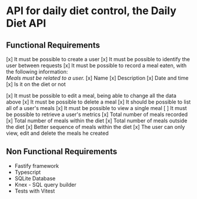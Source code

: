 # API for daily diet control, the Daily Diet API

## Functional Requirements

[x] It must be possible to create a user
[x] It must be possible to identify the user between requests
[x] It must be possible to record a meal eaten, with the following information:  
  *Meals must be related to a user.*
  [x] Name
  [x] Description
  [x] Date and time
  [x] Is it on the diet or not

[x] It must be possible to edit a meal, being able to change all the data above
[x] It must be possible to delete a meal
[x] It should be possible to list all of a user's meals
[x] It must be possible to view a single meal
[ ] It must be possible to retrieve a user's metrics
     [x] Total number of meals recorded
     [x] Total number of meals within the diet
     [x] Total number of meals outside the diet
     [x] Better sequence of meals within the diet
[x] The user can only view, edit and delete the meals he created

## Non Functional Requirements

 - Fastify framework
 - Typescript
 - SQLite Database
 - Knex - SQL query builder
 - Tests with Vitest